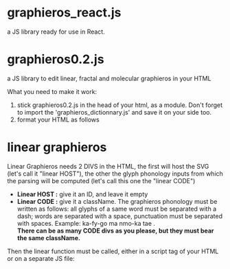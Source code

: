 # graphieros_react.js
a JS library ready for use in React.


# graphieros0.2.js
a JS library to edit linear, fractal and molecular graphieros in your HTML

What you need to make it work:

1. stick graphieros0.2.js in the head of your html, as a module. Don't forget to import the 'graphieros_dictionnary.js' and save it on your side too.
2. format your HTML as follows
    
# linear graphieros

<p>Linear Graphieros needs 2 DIVS in the HTML, the first will host the SVG (let's call it "linear HOST"), the other the glyph phonology inputs from which the parsing will be computed (let's call this one the "linear CODE")</p>

<ul>
    <li><b>Linear HOST :</b> give it an ID, and leave it empty</li>
    <li><b>Linear CODE :</b> give it a className. The graphieros phonology must be written as follows: all glyphs of a same word must be separated with a dash; words are separated with a space, punctuation must be separated with spaces. Example: ka-fy-go ma nmo-ka tae .<br><b>There can be as many CODE divs as you please, but they must bear the same className.</b>
    </li>
</ul>

Then the linear function must be called, either in a script tag of your HTML or on a separate JS file:

<code>
    <script type = "module">
        
        import { linear } from './graphieros0.2.js';
        
        let myLinearParagraph = { 
            section: '', // mandatory string: ID of the host div
            container: '', // mandatory string: className of your code divs
            size: '', // optional integer: size of individual glyphs
            background: [], // optional array: RGB background color
            color: [], // optional array: RGB color for your glyphs
            padding: '', // optional integer
            cartouche: '', // optional boolean (true: round border radius; false: no border radius)
            border: '' // optional string, standard CSS syntax, example: "1px solid rgb(0,0,0)"
        }
        
    </script>
</code>

# fractal graphieros

<p>Fractal graphieros only requires a HOST div, with an ID, which will be left empty</p>

Then the fractal function must be called, either in a script tag of your HTML or on a separate JS file:

<code>
    <script type = "module">
        
        import { fractal } from './graphieros0.2.js';
        
        let myFractalWord = { 
            section: '', // mandatory string: ID of the host div
            sequence: '', // mandatory string: the sequence of letters to form tehe glyphs (example: 'qzedxwq qzedxwq' will output two fractal hexagons)
            size: '', // optional integer to set the size of your SVG
            colors: [], // optional array to set RGB colors of the glyphs
            light: '', // optional boolean to set gradient towards black or white
            intensity: '', // optional integer to set the gradient intensity (1.2 to 3 ideally)
        }
        
    </script>
</code>

# molecular graphieros

<p>Molecular graphieros only requires a HOST div, with an ID, which will be left empty</p>

Then the molecular function must be called, either in a script tag of your HTML or on a separate JS file:

<code>
    <script type = "module">
        
        import { molecular } from './graphieros0.2.js';
        
        let myMolecularWord = { 
            section: '', // mandatory string: ID of the host div
            sequence: '', // mandatory string: the sequence of graphieros phonology, 7 max, separated with spaces (example: 'sro kfa du srei ktu foi ksi')
            size: '', // optional integer, to set the size of your SVG
            colors: [], // optional array to set the RGB colors of the glyphs
            strokeWidth: '', // optional integer to set the stroke width
            background: [], // optional array to set te RGB background color
            border: '' // optional string, standard CSS syntax
            borderRadius: ''// optional string, standard CSS syntax
        }
        
    </script>
</code>

# callifracal graphieros

<p>Callifractal graphieros only requires a HOST div, with an ID, which will be left empty</p>

Then the callifractal function must be called, either in a script tag of your HTML or on a separate JS file:

<code>
    <script type = "module">
        
        import { callifractal } from './graphieros0.2.js';
        
        let myCallifractal = { 
            section: '', // mandatory string: ID of the host div
            sequence: '', // mandatory string: the sequence of strokes, using the 'qzedxws' letters. One stroke is a two letter sequence, a dash must link all strokes of a same glyph. Example: 'qz-ze-ed-dx-xw-wq' will output a hexagon 
            svgSize: '', // optional integer, to set the size of your SVG
            size: '', // optional integer, to set the stroke width, it's called size, you'll see why
            colors: [], // optional array, to set the RGB colors of the glyphs
            radius: '', // optional integer, to set the size of the apex circles
            background: [], // optional array, to set the RGB background color
            light: '', // optional boolean to set gradient towards black or white
            intensity: '', // optional integer to set the gradient intensity (1.2 to 3 ideally)
            fit: '',// optional boolean, false by default. If set to true, will make the second glyph stick to the bottom of the first one.
        }
        
    </script>
</code>

